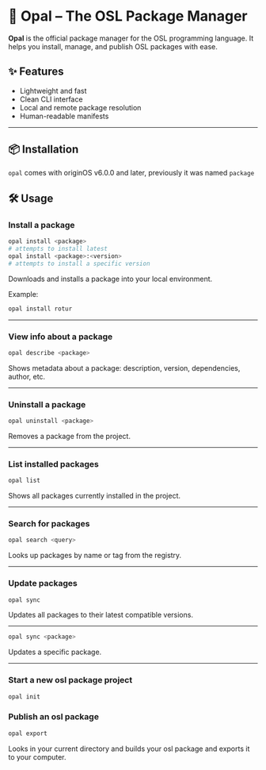 
# 🌸 Opal – The OSL Package Manager

**Opal** is the official package manager for the OSL programming language. It helps you install, manage, and publish OSL packages with ease.

## ✨ Features

- Lightweight and fast
- Clean CLI interface
- Local and remote package resolution
- Human-readable manifests

---

## 📦 Installation

`opal` comes with originOS v6.0.0 and later, previously it was named `package`

## 🛠️ Usage

### Install a package

```sh
opal install <package>
# attempts to install latest
opal install <package>:<version>
# attempts to install a specific version
````

Downloads and installs a package into your local environment.

Example:

```sh
opal install rotur
```

---

### View info about a package

```sh
opal describe <package>
```

Shows metadata about a package: description, version, dependencies, author, etc.

---

### Uninstall a package

```sh
opal uninstall <package>
```

Removes a package from the project.

---

### List installed packages

```sh
opal list
```

Shows all packages currently installed in the project.

---

### Search for packages

```sh
opal search <query>
```

Looks up packages by name or tag from the registry.

---

### Update packages

```sh
opal sync
```

Updates all packages to their latest compatible versions.

---

```sh
opal sync <package>
```

Updates a specific package.

---

### Start a new osl package project

```sh
opal init
```

### Publish an osl package

```sh
opal export
```

Looks in your current directory and builds your osl package and exports it to your computer.

